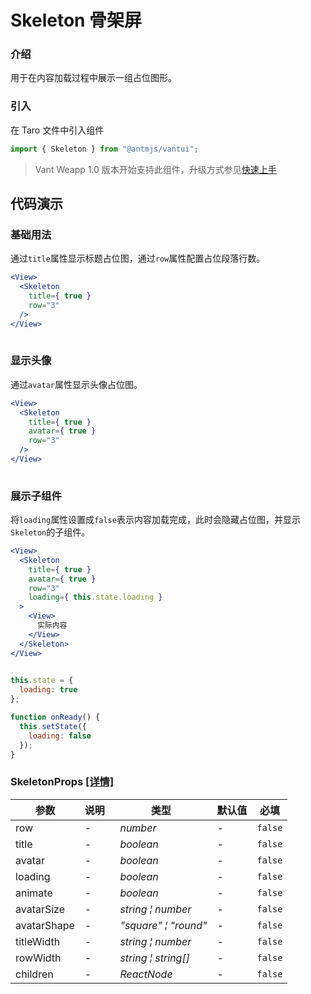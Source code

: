 # Skeleton 骨架屏

### 介绍

用于在内容加载过程中展示一组占位图形。

### 引入

在 Taro 文件中引入组件

```js
import { Skeleton } from "@antmjs/vantui"; 
```

> Vant Weapp 1.0 版本开始支持此组件，升级方式参见[快速上手](#/quickstart)

## 代码演示

### 基础用法

通过`title`属性显示标题占位图，通过`row`属性配置占位段落行数。

```jsx
<View>
  <Skeleton
    title={ true }
    row="3"
  />
</View>
 
```

### 显示头像

通过`avatar`属性显示头像占位图。

```jsx
<View>
  <Skeleton
    title={ true }
    avatar={ true }
    row="3"
  />
</View>
 
```

### 展示子组件

将`loading`属性设置成`false`表示内容加载完成，此时会隐藏占位图，并显示`Skeleton`的子组件。

```jsx
<View>
  <Skeleton
    title={ true }
    avatar={ true }
    row="3"
    loading={ this.state.loading }
  >
    <View>
      实际内容
    </View>
  </Skeleton>
</View>
 
```

```js
this.state = {
  loading: true
};

function onReady() {
  this.setState({
    loading: false
  });
} 
```
### SkeletonProps [[详情]](https://github.com/AntmJS/vantui/tree/main/packages/vantui/types/skeleton.d.ts)   

| 参数 | 说明 | 类型 | 默认值 | 必填 |
| --- | --- | --- | --- | --- |
| row | - | _&nbsp;&nbsp;number<br/>_ | - | `false` |
| title | - | _&nbsp;&nbsp;boolean<br/>_ | - | `false` |
| avatar | - | _&nbsp;&nbsp;boolean<br/>_ | - | `false` |
| loading | - | _&nbsp;&nbsp;boolean<br/>_ | - | `false` |
| animate | - | _&nbsp;&nbsp;boolean<br/>_ | - | `false` |
| avatarSize | - | _&nbsp;&nbsp;string&nbsp;&brvbar;&nbsp;number<br/>_ | - | `false` |
| avatarShape | - | _&nbsp;&nbsp;"square"&nbsp;&brvbar;&nbsp;"round"<br/>_ | - | `false` |
| titleWidth | - | _&nbsp;&nbsp;string&nbsp;&brvbar;&nbsp;number<br/>_ | - | `false` |
| rowWidth | - | _&nbsp;&nbsp;string&nbsp;&brvbar;&nbsp;string[]<br/>_ | - | `false` |
| children | - | _&nbsp;&nbsp;ReactNode<br/>_ | - | `false` |

